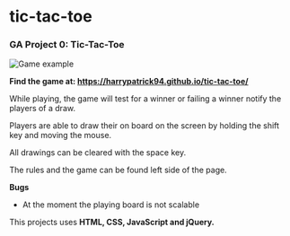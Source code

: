# tic-tac-toe
### GA Project 0: Tic-Tac-Toe

![Game example](../images/gamePicture.png)

**Find the game at: https://harrypatrick94.github.io/tic-tac-toe/**

While playing, the game will test for a winner or failing a winner notify the players of a draw.

Players are able to draw their on board on the screen by holding the shift key and moving the mouse.

All drawings can be cleared with the space key.

The rules and the game can be found left side of the page.

**Bugs**
* At the moment the playing board is not scalable

This projects uses **HTML, CSS, JavaScript and jQuery.**
